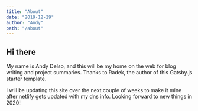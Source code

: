 ```yaml
---
title: "About"
date: "2019-12-29"
author: "Andy"
path: "/about"
---
```


## Hi there

My name is Andy Delso, and this will be my home on the web for blog writing and project summaries. Thanks to Radek, the author of this Gatsby.js starter template.

I will be updating this site over the next couple of weeks to make it mine after netlify gets updated with my dns info. Looking forward to new things in 2020!
